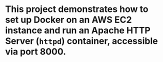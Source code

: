 # This project demonstrates how to set up Docker on an AWS EC2 instance and run an Apache HTTP Server (`httpd`) container, accessible via port 8000.
